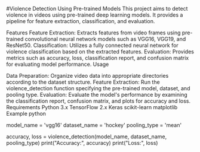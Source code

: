 

#Violence Detection Using Pre-trained Models
This project aims to detect violence in videos using pre-trained deep learning models. It provides a pipeline for feature extraction, classification, and evaluation.

Features
Feature Extraction: Extracts features from video frames using pre-trained convolutional neural network models such as VGG16, VGG19, and ResNet50.
Classification: Utilizes a fully connected neural network for violence classification based on the extracted features.
Evaluation: Provides metrics such as accuracy, loss, classification report, and confusion matrix for evaluating model performance.
Usage

Data Preparation: Organize video data into appropriate directories according to the dataset structure.
Feature Extraction: Run the violence_detection function specifying the pre-trained model, dataset, and pooling type.
Evaluation: Evaluate the model's performance by examining the classification report, confusion matrix, and plots for accuracy and loss.
Requirements
Python 3.x
TensorFlow 2.x
Keras
scikit-learn
matplotlib
Example
python


model_name = 'vgg16'
dataset_name = 'hockey'
pooling_type = 'mean'

accuracy, loss = violence_detection(model_name, dataset_name, pooling_type)
print("Accuracy:", accuracy)
print("Loss:", loss)
